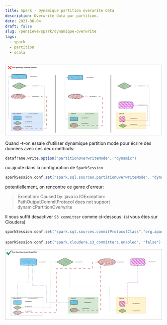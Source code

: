 ```yaml
---
title: Spark - Dynamique partition overwrite data
description: Overwrite data par partition.
date: 2021-06-04
draft: false
slug: /pensieve/spark/dynamique-overwrite
tags:
  - spark
  - partition
  - scala
---
```


![Image Alt](./Non-dynamique-overwrite-partition.png)

Quand -t-on essaie d'utiliser dynamique partition mode pour écrire des données avec ces deux methods:

```scala
dataframe.write.option("partitionOverwriteMode", "dynamic")
```

ou ajoute dans la configuration de `SparkSession`

```scala
sparkSession.conf.set("spark.sql.sources.partitionOverwriteMode", "dynamic")
```

potentiellement, on rencontre ce genre d'erreur:

> Exception: Caused by: java.io.IOException: PathOutputCommitProtocol does not support dynamicPartitionOverwrite

Il nous suffit desactiver `S3 committer` comme ci-dessous: (si vous êtes sur Cloudera)

```scala
sparkSession.conf.set("spark.sql.sources.commitProtocolClass","org.apache.spark.sql.execution.datasources.SQLHadoopMapReduceCommitProtocol")

sparkSession.conf.set("spark.cloudera.s3_committers.enabled", "false")
```

![Image](./Dynamique-overwrite-partition.png)
